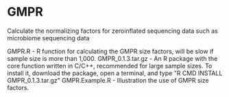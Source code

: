 # GMPR
Calculate the normalizing factors for zeroinflated sequencing data such as microbiome sequencing data

GMPR.R - R function for calculating the GMPR size factors, will be slow if sample size is more than 1,000.
GMPR_0.1.3.tar.gz - An R package with the core function written in C/C++, recommended for large sample sizes. To install it, download the package, open a terminal, and type "R CMD INSTALL GMPR_0.1.3.tar.gz"
GMPR.Example.R - Illustration the use of GMPR size factors.


